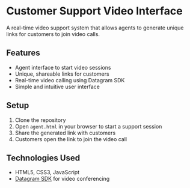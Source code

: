 # Customer Support Video Interface

A real-time video support system that allows agents to generate unique links for customers to join video calls.

## Features
- Agent interface to start video sessions
- Unique, shareable links for customers
- Real-time video calling using Datagram SDK
- Simple and intuitive user interface

## Setup
1. Clone the repository
2. Open `agent.html` in your browser to start a support session
3. Share the generated link with customers
4. Customers open the link to join the video call

## Technologies Used
- HTML5, CSS3, JavaScript
- [Datagram SDK](https://sdk.datagram.network/conference.html) for video conferencing
